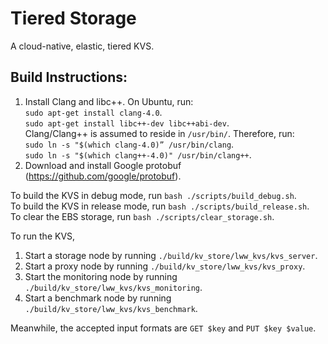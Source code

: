 # Tiered Storage

A cloud-native, elastic, tiered KVS.

## Build Instructions:

1. Install Clang and libc++.
On Ubuntu, run:<br />
`sudo apt-get install clang-4.0`.<br />
`sudo apt-get install libc++-dev libc++abi-dev`.<br />
Clang/Clang++ is assumed to reside in `/usr/bin/`. Therefore, run:<br />
`sudo ln -s "$(which clang-4.0)” /usr/bin/clang`.<br />
`sudo ln -s "$(which clang++-4.0)" /usr/bin/clang++`.
2. Download and install Google protobuf (https://github.com/google/protobuf).

To build the KVS in debug mode, run `bash ./scripts/build_debug.sh`.<br />
To build the KVS in release mode, run `bash ./scripts/build_release.sh`.<br />
To clear the EBS storage, run `bash ./scripts/clear_storage.sh`.<br />

To run the KVS,

1. Start a storage node by running `./build/kv_store/lww_kvs/kvs_server`.
2. Start a proxy node by running `./build/kv_store/lww_kvs/kvs_proxy`.
3. Start the monitoring node by running `./build/kv_store/lww_kvs/kvs_monitoring`.
4. Start a benchmark node by running `./build/kv_store/lww_kvs/kvs_benchmark`.

Meanwhile, the accepted input formats are `GET $key` and `PUT $key $value`.

